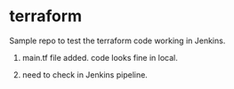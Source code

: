 # terraform
Sample repo to test the terraform code working in Jenkins.
1. main.tf file added. code looks fine in local.

2. need to check in Jenkins pipeline.
